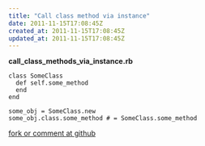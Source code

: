 ```yaml
---
title: "Call class method via instance"
date: 2011-11-15T17:08:45Z
created_at: 2011-11-15T17:08:45Z
updated_at: 2011-11-15T17:08:45Z
---
```


<strong>call_class_methods_via_instance.rb</strong>

    class SomeClass
      def self.some_method
      end
    end
    
    some_obj = SomeClass.new
    some_obj.class.some_method # = SomeClass.some_method  


[fork or comment at github](https://gist.github.com/1367629)
